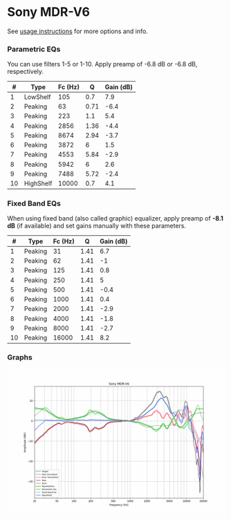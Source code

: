# Sony MDR-V6
See [usage instructions](https://github.com/jaakkopasanen/AutoEq#usage) for more options and info.

### Parametric EQs
You can use filters 1-5 or 1-10. Apply preamp of -6.8 dB or -6.8 dB, respectively.

|   # | Type      |   Fc (Hz) |    Q |   Gain (dB) |
|-----|-----------|-----------|------|-------------|
|   1 | LowShelf  |       105 | 0.7  |         7.9 |
|   2 | Peaking   |        63 | 0.71 |        -6.4 |
|   3 | Peaking   |       223 | 1.1  |         5.4 |
|   4 | Peaking   |      2856 | 1.36 |        -4.4 |
|   5 | Peaking   |      8674 | 2.94 |        -3.7 |
|   6 | Peaking   |      3872 | 6    |         1.5 |
|   7 | Peaking   |      4553 | 5.84 |        -2.9 |
|   8 | Peaking   |      5942 | 6    |         2.6 |
|   9 | Peaking   |      7488 | 5.72 |        -2.4 |
|  10 | HighShelf |     10000 | 0.7  |         4.1 |

### Fixed Band EQs
When using fixed band (also called graphic) equalizer, apply preamp of **-8.1 dB** (if available) and set gains manually with these parameters.

|   # | Type    |   Fc (Hz) |    Q |   Gain (dB) |
|-----|---------|-----------|------|-------------|
|   1 | Peaking |        31 | 1.41 |         6.7 |
|   2 | Peaking |        62 | 1.41 |        -1   |
|   3 | Peaking |       125 | 1.41 |         0.8 |
|   4 | Peaking |       250 | 1.41 |         5   |
|   5 | Peaking |       500 | 1.41 |        -0.4 |
|   6 | Peaking |      1000 | 1.41 |         0.4 |
|   7 | Peaking |      2000 | 1.41 |        -2.9 |
|   8 | Peaking |      4000 | 1.41 |        -1.8 |
|   9 | Peaking |      8000 | 1.41 |        -2.7 |
|  10 | Peaking |     16000 | 1.41 |         8.2 |

### Graphs
![](./Sony%20MDR-V6.png)
